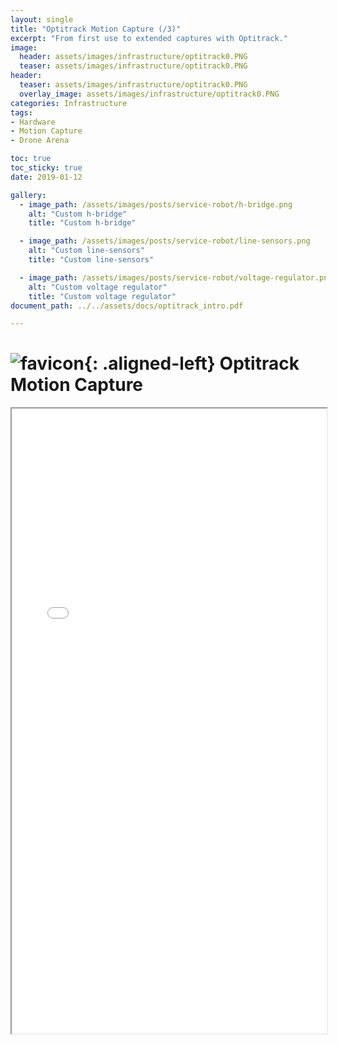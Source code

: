 ```yaml
---
layout: single
title: "Optitrack Motion Capture (/3)"
excerpt: "From first use to extended captures with Optitrack."
image:
  header: assets/images/infrastructure/optitrack0.PNG
  teaser: assets/images/infrastructure/optitrack0.PNG
header:
  teaser: assets/images/infrastructure/optitrack0.PNG
  overlay_image: assets/images/infrastructure/optitrack0.PNG
categories: Infrastructure
tags:
- Hardware
- Motion Capture
- Drone Arena

toc: true
toc_sticky: true
date: 2019-01-12

gallery:
  - image_path: /assets/images/posts/service-robot/h-bridge.png
    alt: "Custom h-bridge"
    title: "Custom h-bridge"

  - image_path: /assets/images/posts/service-robot/line-sensors.png
    alt: "Custom line-sensors"
    title: "Custom line-sensors"

  - image_path: /assets/images/posts/service-robot/voltage-regulator.png
    alt: "Custom voltage regulator"
    title: "Custom voltage regulator"
document_path: ../../assets/docs/optitrack_intro.pdf

---
```


# ![favicon](/assets/images/favicon.jpg){: .aligned-left} Optitrack Motion Capture

<iframe src="{{ page.document_path }}" width="100%" height="1000px"></iframe>
